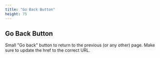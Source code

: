 ```yaml
---
title: "Go Back Button"
height: 75
---
```



## Go Back Button

Small "Go back" button to return to the previous (or any other) page. Make sure to update the href to the correct URL.
